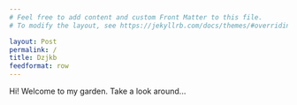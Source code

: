 ```yaml
---
# Feel free to add content and custom Front Matter to this file.
# To modify the layout, see https://jekyllrb.com/docs/themes/#overriding-theme-defaults

layout: Post
permalink: /
title: Dzjkb
feedformat: row
---
```


Hi! Welcome to my garden. Take a look around...
